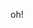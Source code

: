 oh!
<!---
nihaozzt/nihaozzt is a ✨ special ✨ repository because its `README.md` (this file) appears on your GitHub profile.
You can click the Preview link to take a look at your changes.
--->
